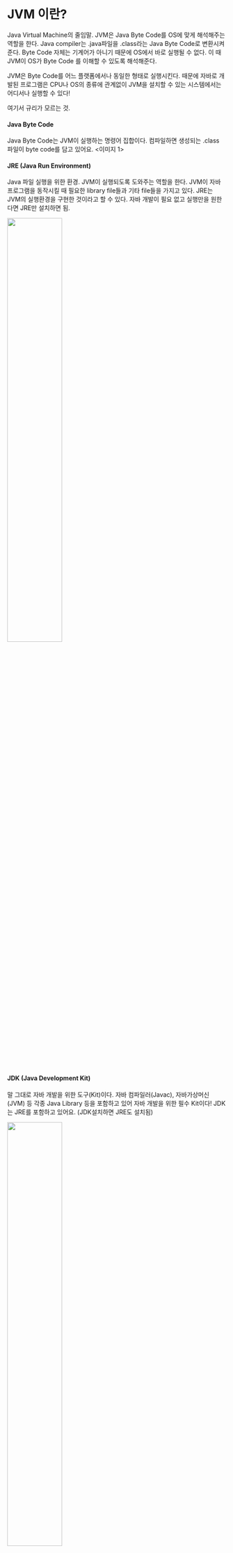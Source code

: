 # JVM 이란?
Java Virtual Machine의 줄임말. JVM은 Java Byte Code를 OS에 맞게 해석해주는 역할을 한다. Java compiler는 .java파일을 .class라는 Java Byte Code로 변환시켜 준다. Byte Code 자체는 기계어가 아니기 때문에 OS에서 바로 실행될 수 없다. 이 때 JVM이 OS가 Byte Code 를 이해할 수 있도록 해석해준다.


JVM은 Byte Code를 어느 플랫폼에서나 동일한 형태로 실행시킨다. 때문에 자바로 개발된 프로그램은 CPU나 OS의 종류에 관계없이 JVM을 설치할 수 있는 시스템에서는 어디서나 실행할 수 있다!

여기서 규리가 모르는 것.


#### Java Byte Code
Java Byte Code는 JVM이 실행하는 명령어 집합이다. 컴파일하면 생성되는 .class 파일이 byte code를 담고 있어요.
<이미지 1>

#### JRE (Java Run Environment)
Java 파일 실행을 위한 환경. JVM이 실행되도록 도와주는 역할을 한다. JVM이 자바 프로그램을 동작시킬 때 필요한 library file들과 기타 file들을 가지고 있다. JRE는 JVM의 실행환경을 구현한 것이라고 할 수 있다. 자바 개발이 필요 없고 실행만을 원한다면 JRE만 설치하면 됨.

<img src = "https://user-images.githubusercontent.com/26535709/49169050-4857ad80-f37c-11e8-89e0-2beb6b092225.jpg" width = 50%>

#### JDK (Java Development Kit)
말 그대로 자바 개발을 위한 도구(Kit)이다. 자바 컴파일러(Javac), 자바가상머신(JVM) 등 각종 Java Library 등을 포함하고 있어 자바 개발을 위한 필수 Kit이다! JDK는 JRE를 포함하고 있어요. (JDK설치하면 JRE도 설치됨)

<img src = "https://user-images.githubusercontent.com/26535709/49169051-4857ad80-f37c-11e8-8350-7b2faf63ae6a.jpg" width = 50%>




### Java Compiler
.javac (자바 소스 코드)를 .class (Byte Code)로 변환한다.

### Class Loader
Java는 class를 동적으로 읽어온다. 즉, runtime에 모든 코드가 JVM에 링크된다. 모든 class는 그 class가 참조되는 순간에 동적으로 JVM에 링크되며, 메모리에 로딩된다. 이러한 dynamic class loading은 java의 Class Loader System을 통해서 이루어져요. 자바가 기본적으로 제공하는 classloader는 java.lang.ClassLoader를 통해서 표현됩니다.
JVM은 compiler time이 아닌 runtime 시에 처음으로

### Runtime Data Areas
runtime data 영역은 JVM이라는 프로그램이 OS 위에서 실행되면서 할당받는 메모리 영역이다. runtime data area는 5개의 area로 나눌 수 있다. 이 중 PC Register, JVM Stack, Natvie Method Stack은 thread마다 하나씩 생성되며 Heap, Method Area는 모든 thread가 공유해서 사용한다.

<img src = "https://user-images.githubusercontent.com/26535709/49169047-47bf1700-f37c-11e8-99e6-e6f53d7fadf1.png" width = 40%>

### Java의 실행 과정
1. User가 Java 코드 생성
2. JDK로 컴파일(.class 파일 생성)
3. JVM을 통해 Java Byte Code로 변환.
4. JRE로 실행

<img src = "https://user-images.githubusercontent.com/26535709/49169049-4857ad80-f37c-11e8-9a62-63df42784253.png" width = 60%>


<출처>
출처가 막 전문적인 사이트가 아니네요...
- 자바, 프로그래밍 언어 http://www.wikiwand.com/ko/자바_(프로그래_언어)
- https://wikidocs.net/257
